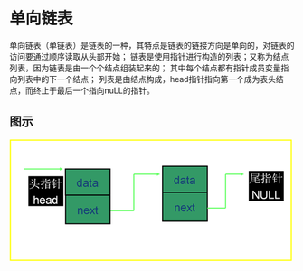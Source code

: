 # 单向链表

单向链表（单链表）是链表的一种，其特点是链表的链接方向是单向的，对链表的访问要通过顺序读取从头部开始；
链表是使用指针进行构造的列表；又称为结点列表，因为链表是由一个个结点组装起来的；
其中每个结点都有指针成员变量指向列表中的下一个结点；
列表是由结点构成，head指针指向第一个成为表头结点，而终止于最后一个指向nuLL的指针。

## 图示

![图示](singleLink.gif)
